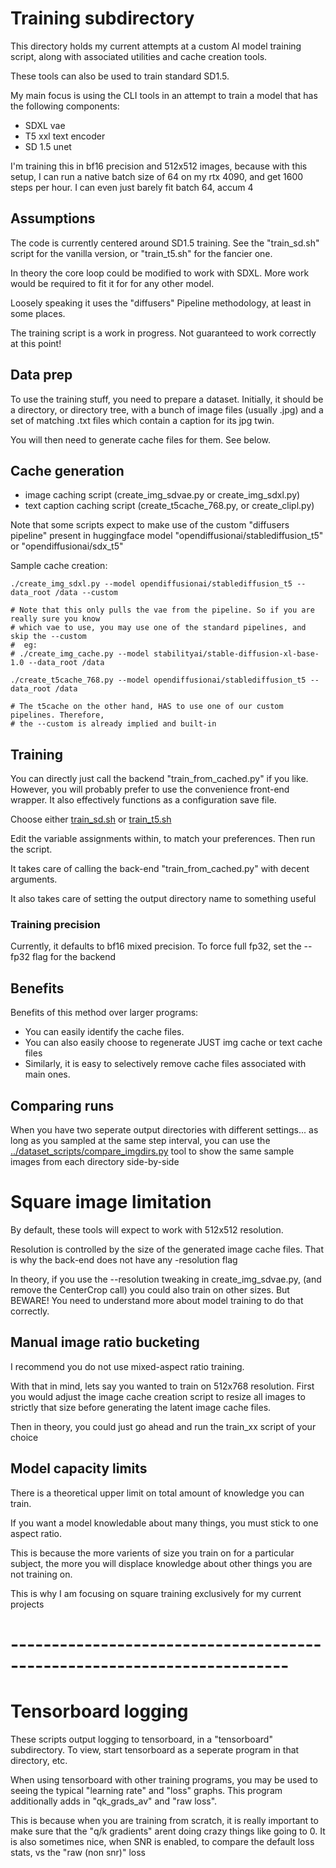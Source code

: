 # Training subdirectory

This directory holds my current attempts at a custom AI model training script,
along with associated utilities and cache creation tools.

These tools can also be used to train standard SD1.5. 

My main focus is using the CLI tools in an attempt to train a model that has
the following components:

* SDXL vae
* T5 xxl text encoder
* SD 1.5 unet

I'm training this in bf16 precision and 512x512 images, because with this setup,
I can run a native batch size of 64 on my rtx 4090, and get
1600 steps per hour. I can even just barely fit batch 64, accum 4

## Assumptions

The code is currently centered around SD1.5 training.
See the "train_sd.sh" script for the vanilla version,
or "train_t5.sh" for the fancier one.

In theory the core loop could be modified to work with SDXL.
More work would be required to fit it for for any other model.

Loosely speaking it uses the "diffusers" Pipeline methodology, at least in some places.

The training script is a work in progress. Not guaranteed to work correctly at this point!

## Data prep

To use the training stuff, you need to prepare a dataset.
Initially, it should be a directory, or directory tree, with a bunch of image files
(usually .jpg) and a set of matching .txt files which contain a caption for its jpg twin.

You will then need to generate cache files for them. See below.

## Cache generation

* image caching script (create_img_sdvae.py or create_img_sdxl.py)
* text caption caching script (create_t5cache_768.py, or create_clipl.py)


Note that some scripts expect to make use of the custom "diffusers pipeline" present in
huggingface model "opendiffusionai/stablediffusion_t5"
or "opendiffusionai/sdx_t5"

Sample cache creation:

    ./create_img_sdxl.py --model opendiffusionai/stablediffusion_t5 --data_root /data --custom

    # Note that this only pulls the vae from the pipeline. So if you are really sure you know
    # which vae to use, you may use one of the standard pipelines, and skip the --custom
    #  eg:
    # ./create_img_cache.py --model stabilityai/stable-diffusion-xl-base-1.0 --data_root /data 

    ./create_t5cache_768.py --model opendiffusionai/stablediffusion_t5 --data_root /data

    # The t5cache on the other hand, HAS to use one of our custom pipelines. Therefore,
    # the --custom is already implied and built-in

## Training

You can directly just call the backend "train_from_cached.py" if you like. 
However, you will probably prefer to use the convenience front-end wrapper.
It also effectively functions as a configuration save file.

Choose either [train_sd.sh](train_sd.sh) or [train_t5.sh](train_t5.sh)

Edit the variable assignments within, to match your preferences.
Then run the script.

It takes care of calling the back-end "train_from_cached.py" with decent arguments.

It also takes care of setting the output directory name to something useful

### Training precision

Currently, it defaults to bf16 mixed precision.
To force full fp32, set the --fp32 flag for the backend


## Benefits

Benefits of this method over larger programs:

* You can easily identify the cache files. 
* You can also easily choose to regenerate JUST img cache or text cache files
* Similarly, it is easy to selectively remove cache files associated with main ones.

## Comparing runs

When you have two seperate output directories with different settings...
as long as you sampled at the same step interval, you can use the 
[../dataset_scripts/compare_imgdirs.py](../dataset_scripts/compare_imgdirs.py)
tool to show the same sample images from each directory side-by-side


# Square image limitation

By default, these tools will expect to work with 512x512 resolution.

Resolution is controlled by the size of the generated image cache files.
That is why the back-end does not have any -resolution flag

In theory, if you use the --resolution tweaking in create_img_sdvae.py,
(and remove the CenterCrop call) 
you could also train on other sizes. But BEWARE!
You need to understand more about model training to do that correctly.

## Manual image ratio bucketing

I recommend you do not use mixed-aspect ratio training.

With that in mind, lets say you wanted to train on 512x768 resolution.
First you would adjust the image cache creation script to resize all images to strictly that size
before generating the latent image cache files.

Then in theory, you could just go ahead and run the train_xx script of your choice

## Model capacity limits

There is a theoretical upper limit on total amount of knowledge you can train.

If you want a model knowledable about many things, you must stick to one aspect ratio. 

This is because the more varients of size you train on for a particular subject, the more
you will displace knowledge about other things you are not training on.

This is why I am focusing on square training exclusively for my current projects

# ------------------------------------------------------------------------

# Tensorboard logging

These scripts output logging to tensorboard, in a "tensorboard" subdirectory.
To view, start tensorboard as a seperate program in that directory, etc.

When using tensorboard with other training programs, you may be used to 
seeing the typical "learning rate" and "loss" graphs.
This program additionally adds in "qk_grads_av" and "raw loss".

This is because when you are training from scratch, it is really important to make sure
that the "q/k gradients" arent doing crazy things like going to 0.
It is also sometimes nice, when SNR is enabled, to compare the default loss stats, vs the
"raw (non snr)" loss

